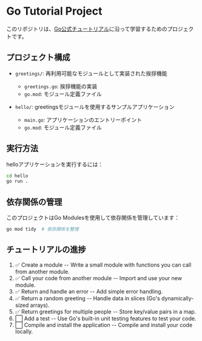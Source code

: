 # Go Tutorial Project

このリポジトリは、[Go公式チュートリアル](https://go.dev/doc/tutorial/create-module)に沿って学習するためのプロジェクトです。

## プロジェクト構成

- `greetings/`: 再利用可能なモジュールとして実装された挨拶機能
  - `greetings.go`: 挨拶機能の実装
  - `go.mod`: モジュール定義ファイル

- `hello/`: greetingsモジュールを使用するサンプルアプリケーション
  - `main.go`: アプリケーションのエントリーポイント
  - `go.mod`: モジュール定義ファイル

## 実行方法

helloアプリケーションを実行するには：

```bash
cd hello
go run .
```

## 依存関係の管理

このプロジェクトはGo Modulesを使用して依存関係を管理しています：

```bash
go mod tidy  # 依存関係を整理
```

## チュートリアルの進捗

1. ✅ Create a module -- Write a small module with functions you can call from another module.
2. ✅ Call your code from another module -- Import and use your new module.
3. ✅ Return and handle an error -- Add simple error handling.
4. ✅ Return a random greeting -- Handle data in slices (Go's dynamically-sized arrays).
5. ✅ Return greetings for multiple people -- Store key/value pairs in a map.
6. ⬜️ Add a test -- Use Go's built-in unit testing features to test your code.
7. ⬜️ Compile and install the application -- Compile and install your code locally. 